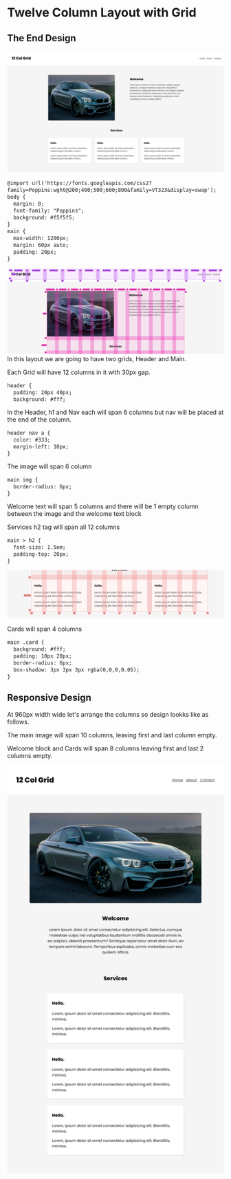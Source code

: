 # Twelve Column Layout with Grid

## The End Design
![alt text](ReadMeImg/FullViewDesign.png)

```
@import url('https://fonts.googleapis.com/css2?family=Poppins:wght@200;400;500;600;800&family=VT323&display=swap');
body {
  margin: 0;
  font-family: "Poppins";
  background: #f5f5f5;
}
main {
  max-width: 1200px;
  margin: 60px auto;
  padding: 20px;
}
```


![alt text](ReadMeImg/1.PNG)
In this layout we are going to have two grids, Header and Main.

Each Grid will have 12 columns in it with 30px gap.

```
header {
  padding: 20px 40px;
  background: #fff;
```

In the Header, h1 and Nav each will span 6 columns but nav will be placed at the end of the column.


```
header nav a {
  color: #333;
  margin-left: 10px;
}
```

The image will span 6 column
```
main img {
  border-radius: 6px;
}
```

Welcome text will span 5 columns and there will be 1 empty column between the image and the welcome text block

Services h2 tag will span all 12 columns

```
main > h2 {
  font-size: 1.5em;
  padding-top: 20px;
}
```

![alt text](ReadMeImg/2.PNG)

Cards will span 4 columns

```
main .card {
  background: #fff;
  padding: 10px 20px;
  border-radius: 6px;
  box-shadow: 3px 3px 3px rgba(0,0,0,0.05);
}

```

## Responsive Design

At 960px width wide  let's arrange the columns so design lookks like as follows.

The main image will span 10 columns, leaving first and last column empty.

Welcome block and Cards will span 8 columns leaving first and last 2 columns empty.

![alt text](ReadMeImg/3.png)